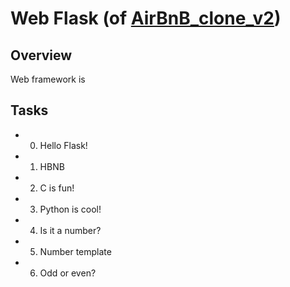 # Web Flask (of [AirBnB_clone_v2](../))

## Overview
Web framework is

## Tasks
- 0. Hello Flask!
- 1. HBNB
- 2. C is fun!
- 3. Python is cool!
- 4. Is it a number?
- 5. Number template
- 6. Odd or even?
